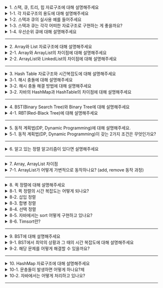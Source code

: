 <details>
  <summary>1. 스택, 큐, 트리, 힙 자료구조에 대해 설명해주세요</summary>
  <li> 스택: 세로로 된 바구니와 같은 구조로 먼저 넣게 되는 자료가 마지막으로 나오게 되는 First-In Last-Out(FILO) 구조이다.</li>
<li> 큐: 가로로 된 통과 같은 구조로 먼저 넣게 되는 자료가 가장 먼저 나오는 First-In First-Out(FIFO) 구조이다.</li>
<li> 트리: 정점과 간선을 이용해 사이클을 이루지 않도록 구성한 Graph의 특수한 형태로, 계층이 있는 데이터를 표현하기에 적합하다.</li>
<li> 힙: 최댓값 또는 최솟값을 찾아내는 연산을 쉽게 하기 위해 고안된 구조로, 각 노드의 키값이 자식의 키값보다 작지 않거나(최대힙) 그 자식의 키값보다 크지 않은(최소힙) 완전이진트리이다.</li>
</details>
<details>
  <summary>1-1. 각 자료구조의 용도에 대해 설명해주세요</summary>
  <li> 스택: 함수 호출, 실행 취소(undo) 기능, 괄호 검사 등</li>
<li> 큐: 대기열 관리, 너비 우선 탐색(BFS) 알고리즘, 인쇄 대기열 등</li>
<li> 트리: 파일 시스템, 데이터베이스 인덱싱, XML 문서 파싱 등</li>
<li> 힙: 우선순위 큐 구현, 힙 정렬, 데이터 스트림의 중앙값 찾기 등</li>
</details>
<details>
  <summary>1-2. 스택과 큐의 실사용 예를 들어주세요</summary>
  [Stack - 자바의 Stack 메모리 영역]<br>
지역변수와 매개변수 데이터 값이 저장되는 공간이며, 메소드 호출시 메모리에 할당되고 종료되면 메모리가 해제되며,
LIFO(Last In First Out)구조를 가집니다.<br>
[Queue - OS의 스케쥴러]<br>
자원의 할당과 회수를 하는 스케쥴러 역할을 큐가 할 수 있습니다.<br>
메모리에 적재된 다수의 프로세스 중 어떤 프로세스에게 자원을 할당할 것인가 그 순서를 결정하는 것이 자원의 효율적인 사용에 있고,
가장 단순한 형태의 스케쥴링 정책이 선입선처리(First Com First Served) 즉, 큐라고 볼 수 있습니다.
</details>
<details>
  <summary>1-3. 스택과 큐는 각각 어떠한 자료구조로 구현하는 게 좋을까요?</summary>
  스택 : List로 구현하면 객체를 제거하는 작업이 필요하다. 하지만 Array로 구현하면 삭제할 필요 없이 index를 줄이고 초기화만 하면 되므로, Array로 구현하는 것이 좋다.

큐: Array로 구현하면 poll 연산 이후 객체를 앞당기는 작업이 필요하다. 하지만 List로 구현하면 객체 1개만 제거하면 되므로 삽입 및 삭제가 용이한 LinkedList로 구현하는 것이 좋다.
</details>
<details>
  <summary>1-4. 우선순위 큐에 대해 설명해주세요</summary>
  우선순위큐는 가장 우선순위가 높은 데이터를 먼저 꺼내기 위해 고안된 자료구조입니다. 우선순위 큐를 구현하기 위해서 일반적으로 힙을 사용합니다. 힙은 완전이진트리를 통해서 구현되었기 때문에 우선순위 큐의 시간복잡도는 O(logn)입니다.<br>
우선순위 큐 구현 방식 → 배열, 연결 리스트, 힙<br>
그중 힙 방식이 worst case라도 시간 복잡도 O(logN)을 보장하기 때문에 일반적으로 완전 이진트리 형태의 힙을 이용해 구현합니다.
</details>

---

<details>
  <summary>2. Array와 List 자료구조에 대해 설명해주세요</summary>
  <li> Array: 배열은 같은 타입의 데이터를 연속적인 메모리 공간에 순서대로 저장하는 자료구조입니다. 배열의 각 요소는 인덱스를 통해 직접 접근할 수 있습니다.</li>
<li> List: 리스트는 데이터를 순서대로 저장하는 선형 자료구조입니다. 배열과 달리 크기가 동적으로 변할 수 있으며, 데이터의 삽입과 삭제가 유연합니다.</li>
</details>
<details>
  <summary>2-1. Array와 ArrayList의 차이점에 대해 설명해주세요</summary>
  Array는 크기가 고정적이고, ArrayList는 크기가 가변적입니다.<br>
Array는 초기화 시 메모리에 할당되어 ArrayList보다 속도가 빠르고,<br>
ArrayList는 데이터 추가 및 삭제 시 메모리를 재할당하기 때문에 속도가 Array보다 느립니다.
</details>
<details>
  <summary>2-2. ArrayList와 LinkedList의 차이점에 대해 설명해주세요</summary>
  ArrayList는 데이터들이 순서대로 늘어선 배열의 형식을 취하고 있지만, LinkedList는 자료의 주소값으로 서로 연결된 형식을 가지고 있습니다. 

ArrayList는 인덱스(index)로 해당 원소(element)에 접근할 수 있어 찾고자 하는 원소의 인덱스 값을 알고 있으면 O(1)에 해당 원소로 접근할 수 있습니다. 즉, RandomAccess가 가능해 속도가 빠르다는 장점이 있습니다.

하지만 삽입 또는 삭제의 과정에서 각 원소들을 shift 해줘야 하는 비용이 생겨 이 경우 시간 복잡도는 O(n)이 된다는 단점이 있습니다.

이 문제점을 해결하기 위한 자료구조가 LinkedList입니다. 각각의 원소들은 자기 자신 다음에 어떤 원소인지만을 기억하고 있기 때문에 이 부분만 다른 값으로 바꿔주면 삽입과 삭제를 O(1)로 해결할 수 있습니다.

하지만 LinkedList는 원하는 위치에 한 번에 접근할 수 없다는 단점이 있습니다. 원하는 위치에 삽입을 하고자 하면 원하는 위치를 Search 과정에 있어서 첫번째 원소부터 다 확인해봐야 합니다.

간단히 정리하면, ArrayList는 검색이 빠르지만, 삽입, 삭제가 느리다. LinkedList는 삽입, 삭제가 빠르지만, 검색이 느리다.
</details>

---

<details>
  <summary>3. Hash Table 자료구조와 시간복잡도에 대해 설명해주세요</summary>
  해시 테이블은 (Key, Value)로 데이터를 저장하는 자료구조 중 하나로 빠르게 데이터를 검색할 수 있는 자료구조입니다.

빠른 검색 속도를 제공하는 이유는 내부적으로 배열(버킷)을 사용하여 데이터를 저장하기 때문입니다.

각 Key값은 해시함수에 의해 고유한 index를 가지게 되어 바로 접근할 수 있으므로 평균 O(1)의 시간 복잡도로 데이터를 조회합니다. 

하지만 index값이 충돌이 발생한 경우 Chanining에 연결된 리스트들까지 검색해야 하므로 O(N)까지 증가할 수 있습니다.
</details>
<details>
  <summary>3-1. 해시 충돌에 대해 설명해주세요</summary>
  두 개 이상의 key가 hash function을 거쳤을 때 동일한 해시 값을 없는 상황을 말합니다. 서로 다른 key가 같은 해시로 변경되면 같은 공간에 2개의 value가 저장되므로 key-value가 1:1로 매핑되어야 하는 해시 테이블의 특성에 위배됩니다. 
</details>
<details>
  <summary>3-2. 해시 충돌 해결 방법에 대해 설명해주세요</summary>
  충돌이 일어나면 기존 값과 새로운 값을 연결리스트로 연결하는 chiaining 방법과 충돌이 발생할 경우 비어있는 hash를 찾아 저장하는 개방주소 방법이 있습니다.
</details>
<details>
  <summary>3-2. 자바의 HashMap과 HashTable의 차이점에 대해 설명해주세요</summary>
  <li> 보조 해시 함수: HashMap은 보조 해시함수를 사용하기 때문에 HashTable에 비하여 해시 충돌 발생이 적다.</li>
<li> 동기화 지원: HashMap의 경우 동기화를 지원하지 않기 때문에 HashTable 보다 빠르다. 멀티쓰레드 환경에서도 HashTable을 사용하기 보다, HashMap을 다시 감싸서 사용한다고 한다. `Map m = Collections.syschronizedMap(new HashpMap());`</li>
<li> Null 허용: HashMap은 null을 허용하지만, HashTable은 허용하지 않는다.</li>
</details>

---

<details>
  <summary>4. BST(Binary Search Tree)와 Binary Tree에 대해 설명해주세요</summary>
  이진트리(Binary Tree)는 자식 노드가 최대 두 개인 노드들로 구성된 트리이고, 

이진 탐색 트리(BST)는 이진 탐색과 연결 리스트를 결합한 자료구조입니다. 이진 탐색의 효율적인 탐색 능력을 유지하면서, 빈번한 자료 입력과 삭제가 가능하다는 장점이 있습니다.

이진 탐색 트리는 왼쪽 트리의 모든 값은 반드시 부모 노드보다 작아야 하고, 오른쪽 트리의 값은 부모 노드보다 커야 하는 특징이 있습니다.

이진 탐색 트리의 탐색 연산은 트리의 높이에 영향을 받아 높이가 h일 때 시간 복잡도는 O(h)이며, 트리의 균형이 한쪽으로 치우쳐진 경우 worst case가 되고 O(n)의 시간 복잡도를 가집니다.

이런 worst case를 막기 위해 나온 기법이 RBT(Red-Black Tree)입니다.
</details>
<details>
  <summary>4-1. RBT(Red-Black Tree)에 대해 설명해주세요</summary>
  RBT(Red-Black Tree)는 BST를 기반으로 하는 트리 형식 자료구조이며, RBT는 BST의 삽입, 삭제 연산 과정에서 발생할 수 있는 문제점을 해결하기 위해 만들어졌습니다.

BST를 기반으로 하기 때문에 당연히 BST의 특징을 모두 갖습니다.

노드의 child가 없을 경우 child를 가리키는 포인터는 NIL 값을 저장합니다. 이러한 NIL들을 leaf node로 간주합니다.

모든 노드를 빨간색 또는 검은색으로 색칠하며, 연결된 노드들은 색이 중복되지 않습니다.
</details>

---

<details>
  <summary>5. 동적 계획법(DP, Dynamic Programming)에 대해 설명해주세요.</summary>
  주어진 문제를 풀기 위해, 문제를 여러 개의 하위 문제로 나누어 푸는 방법을 말합니다.

동적 계획법에서는 어떤 부분 문제가 다른 문제들을 해결하는데 사용될 수 있어, 답을 여러 번 계산하는 대신 한 번만 계산하고 그 결과를 재활용하는 메모이제이션(Memoization)기법으로 속도를 향상시킬 수 있습니다.
</details>
<details>
  <summary>5-1. 동적 계획법(DP, Dynamic Programming)이 갖는 2가지 조건은 무엇인가요?</summary>
  1. 중복되는 부분(작은) 문제<br>
중복되는 부분 문제는 나눠진 부분 문제가 중복되는 경우로, 메모이제이션 기법을 사용해 중복 계산을 없앱니다.<br>
2. 최적 부분 구조<br>
최적 부분 구조를 가진다는 것은 전체 문제의 최적해가 부분 문제의 최적해들로써 구성된다는 것입니다.
</details>

---

<details>
  <summary>6. 알고 있는 정렬 알고리즘이 있다면 설명해주세요</summary>
  <li> 버블 정렬 : 서로 인접한 두 원소를 비교하여 정렬하는 알고리즘으로, 0번 인덱스부터 n-1번 인덱스까지 n번까지의 모든 인덱스를 비교하며 정렬합니다. 시간 복잡도는 `O(n^2)`입니다.</li>
<li> 선택 정렬 : 선택 정렬은 정렬되지 않은 배열 중 첫 번째 값을 두번째 부터 마지막 값까지 차례대로 비교하여 최솟값을 찾아 첫 번째에 놓는 과정을 배열 전체가 정렬될 때까지 반복하는 알고리즘입니다. 시간복잡도는 `O(n^2)`입니다.</li>
<li> 삽입 정렬 : 삽입 정렬은 두 번째 값부터 시작해 그 앞에 존재하는 원소들과 비교하여 삽입할 위치를 찾아 삽입하는 정렬 알고리즘입니다. 평균 시간복잡도는 `O(n^2)`이며, Best Case 의 경우 `O(n)`까지 높아질 수 있습니다.</li>
<li> 힙 정렬 : 주어진 데이터를 힙 자료구조로 만들어 최댓값 또는 최솟값부터 하나씩 꺼내서 정렬하는 알고리즘입니다. 가장 큰 값 몇개만을 필요로 하는 경우 유용합니다. 시간 복잡도는 `O(nlogn)`입니다.</li>
<li> 병합 정렬 : 주어진 배열을 크기가 1인 배열로 분할하고 합병하면서 정렬을 진행하는 분할/정복 알고리즘입니다. 시간 복잡도는 `O(nlogn)`입니다.</li>
<li> 퀵 정렬 : 퀵 정렬은 빠른 정렬 속도를 자랑하는 분할 정복 알고리즘 중 하나로 피봇을 설정하고 피봇보다 큰 값과 작은 값으로 분할하여 정렬합니다. 병합정렬과 달리 리스트를 비균등하게 분할합니다. 시간 복잡도는 `O(nlogn)`이며 worst case 경우 `O(n^2)`까지 나빠질 수 있습니다.</li>
</details>

---

<details>
  <summary>7. Array, ArrayList 차이점</summary>
  Array, ArrayList 모두 배열 구조이다. 하지만 Array는 크기가 고정적이지만 ArrayList는 크기가 가변적이다.

따라서 Array는 초기화 시 메모리에 할당되어 ArrayList 보다 속도가 빠르고, ArrayList는 데이터 추가 및 삭제 시 메모리를 재할당하기 때문에 속도가 Array 보다 느리다.
</details>
<details>
  <summary>7-1. ArrayList가 어떻게 가변적으로 동작하나요? (add, remove 동작 과정)</summary>
  <li> add()<ul>
    <li> 현재 배열의 크기와 저장된 데이터 개수를 비교한다.</li>
    <li> 저장할 수 있으면 다음 위치에 데이터를 저장하고, `배열의 크기 == 데이터 개수`라면 배열 사이즈 변경 작업을 한다.</li>
    <li> 데이터 개수, 현재 배열 크기를 기반으로 새로운 배열의 크기를 결정한다.<ul>
        <li> 증가되는 크기 = max(1, 기존 배열의 절반 크기)</li></ul></li>
    <li> 기존 배열을 복사해 길이를 새로운 크기로 맞춘다. (필요시 잘라내거나 null로 채워서 길이를 맞춘다)</li></ul></li>
<li> remove()<ul>
    <li> 현재 데이터 개수 - 1로 새 데이터 개수를 지정하고, 만약 해당 요소가 맨 끝에 있던 요소가 아니라면 뒤에 있던 값들을 앞으로 당긴다. 이후 배열의 마지막 자리를 null로 명시적으로 표기한다!</li></ul></li>
</details>

---

<details>
  <summary>8. 퀵 정렬에 대해 설명해주세요</summary>
  pivot이라는 기준 값을 기준으로 작은 값은 왼쪽, 큰 값은 오른쪽으로 옮기는 방식으로 정렬합니다. 
(이를 반복하여 분할된 배열의 크기가 1이되면 배열이 모두 정렬된 것)
</details>
<details>
  <summary>8-1. 퀵 정렬의 시간 복잡도는 어떻게 되나요?</summary>
  O(nlogn)이나, 최악의 경우 O(n^2)이다.

이미 배열이 정렬이 되어있는 경우, 분할이 N만큼 일어나기 때문에 시간 복잡도는 O(n^2) 이 된다.
</details>
<details>
  <summary>8-2. 삽입 정렬</summary>
  현재 위치에서 앞의 요소들과 비교하여 자신이 들어갈 위치를 찾아 삽입하는 방식입니다.
</details>
<details>
  <summary>8-3. 합병 정렬</summary>
  배열을 두 개의 배열로 계속 쪼게 나간 뒤, 합치면서 정렬하는 방식입니다.
</details>
<details>
  <summary>8-4. 선택 정렬</summary>
  현재 위치에 들어갈 값을 뒤의 요소들에서 찾아 정렬하는 방식입니다.
</details>
<details>
  <summary>8-5. 자바에서는 sort 어떻게 구현하고 있나요?</summary>
  기본형 정렬할 때는 Dual-Pivot Quicksort, 객체형을 정렬할 때는 Timsort 사용한다.

- Dual-Pivot Quicksort: 두 개의 pivot을 사용하여 배열을 세 부분으로 나누어 정렬하는 방법
</details>
<details>
  <summary>8-6. Timsort란?</summary>
  합병 정렬과 삽입 정렬이 혼합된 알고리즘으로, 합병정렬을 기반으로 구현하되, 일정 크기 이하의 부분 리스트에 대해서는 이진 삽입 정렬을 수행하는 방식이다.

1. 배열을 연속된 작은 부분 배열로 분할한다. 이 부분 배열들은 이미 정렬되어있거나 거의 정렬된 상태일 수 있다. 이러한 부분 배열을 ‘런(run)’ 이라고 한다.
2. 삽입 정렬을 사용하여 각 런을 정렬한다. 작은 크기의 런에서는 삽입 정렬이 상대적으로 빠른 속도를 보인다.
3. 병합 정렬의 병합 과정을 사용하여 인접한 런들을 결합한다. 이 과정은 모든 런이 하나의 정렬된 배열이 될 때까지 반복한다.
</details>

---

<details>
  <summary>9. BST에 대해 설명해주세요</summary>
  정렬된 이진트리로, 왼쪽 서브트리의 모든 키는 루트 노드의 키보다 작고 오른쪽 서브트리의 모든 키는 루트 노드의 키보다 크다는 성질을 갖고 있다. 이를 통해 효율적인 검색이 가능하다.
</details>
<details>
  <summary>9-1. BST에서 최악의 상황과 그 때의 시간 복잡도에 대해 설명해주세요</summary>
  노드가 한 쪽으로 치우친 경우 시간 복잡도가 O(N)으로 늘어난다.
</details>
<details>
  <summary>9-2. 해당 문제를 어떻게 해결할 수 있을까요?</summary>
  자가 균형 트리를 사용한다 ⇒ 레드-블랙 트리, AVL

[레드-블랙 트리]

레드 블랙 트리란, BST의 일종으로 각 노드가 Red 또는 Black의 색상을 가짐으로써 스스로 균형을 유지하는 트리다. 레드-블랙 트리만의 규칙이 존재하고 해당 규칙을 지키기 위해 노드의 색을 변경하거나 rotation을 하며 균형을 유지한다. 그 결과로 검색, 삽입, 삭제 시 모두 `O(logN)` 이 보장된다.

[AVL 트리]

AVL 트리란 자가 균형 이진 탐색 트리 중 하나로, 각 노드의 서브트리 높이 차이가 최대 1을 유지하도록 한다. 트리가 변경되는 과정에서 균형이 깨지게 된다면 rotation을 통해 높이 차이를 유지한다.
</details>

---

<details>
  <summary>10. HashMap 자료구조에 대해 설명해주세요</summary>
  HashMap은 key-value 형태로 데이터를 저장하는데, 이때 key 값을 해시함수를 거쳐 해당 데이터가 저장될 배열에서의 index 값을 얻어 저장한다. 그렇기 때문에 key 값으로 value에 O(1)의 시간 복잡도로 접근이 가능하다.
</details>
<details>
  <summary>10-1. 문충돌이 발생하면 어떻게 하나요?제</summary>
  버킷 사이즈 조절, Chaining, Open Addressing 방식이 있다.

- 버킷을 생성할 때 threshold(임계점)을 지정하고, 해당 threshold를 넘어가면 size를 2배로 늘린다.
- Chaining은 LinkedList를 활용하여 해당 자리에 이미 다른 값이 존재한다면, 즉 충돌했다면 그 자리에서 LinkedList로 연결하여 값을 저장한다.
- Open Addressing은 충돌이 발생할 경우 빈 공간을 찾아 저장한다. (선형 탐색, 제곱 탐색)
</details>
<details>
  <summary>10-2. 자바에서는 어떻게 처리하고 있나요?</summary>
  <li> threshold → 근데 버킷 사이즈를 조절한다고 해서 충돌이 안 일어나는 것은 아니다!</li>
<li> Linked List + Red-Black Tree<ul>
    <li> 초기에는 chaining 방식으로 해결한다. 근데 충돌이 너무 자주 발생해서 chaining이 길어지면 시간 복잡도가 최악의 경우엔 O(N)이 된다.</li>
    <li> 그래서 충돌이 심해지면 Red Black Tree로 바꿔준다. (Node 객체를 TreeNode로 바꿔준 다음에 Red Black Tree로 바꿔주면 됨)</li></ul></li>
</details>

---